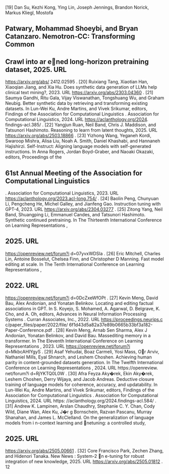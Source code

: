 [19] Dan Su, Kezhi Kong, Ying Lin, Joseph Jennings, Brandon Norick, Markus Kliegl, Mostofa


## Patwary, Mohammad Shoeybi, and Bryan Catanzaro. Nemotron-CC: Transforming Common


## Crawl into ar ened long-horizon pretraining dataset, 2025. URL

https://arxiv.org/abs/ 2412.02595 . [20] Ruixiang Tang, Xiaotian Han, Xiaoqian Jiang, and Xia Hu. Does synthetic data generation of LLMs help clinical text mining?, 2023. URL https://arxiv.org/abs/2303.04360 . [21] Saumya Gandhi, Ritu Gala, Vijay Viswanathan, Tongshuang Wu, and Graham Neubig. Better synthetic data by retrieving and transforming existing datasets. In Lun-Wei Ku, Andre Martins, and Vivek Srikumar, editors, Findings of the Association for Computational Linguistics . Association for Computational Linguistics, 2024. URL https://aclanthology.org/2024. findings-acl.385/ . [22] Yangjun Ruan, Neil Band, Chris J. Maddison, and Tatsunori Hashimoto. Reasoning to learn from latent thoughts, 2025. URL https://arxiv.org/abs/2503.18866 . [23] Yizhong Wang, Yeganeh Kordi, Swaroop Mishra, Alisa Liu, Noah A. Smith, Daniel Khashabi, and Hannaneh Hajishirzi. Self-Instruct: Aligning language models with self-generated instructions. In Anna Rogers, Jordan Boyd-Graber, and Naoaki Okazaki, editors, Proceedings of the


## 61st Annual Meeting of the Association for Computational Linguistics

. Association for Computational Linguistics, 2023. URL https://aclanthology.org/2023.acl-long.754/ . [24] Baolin Peng, Chunyuan Li, Pengcheng He, Michel Galley, and Jianfeng Gao. Instruction tuning with GPT-4, 2023. URL https://arxiv.org/abs/2304.03277 . [25] Zitong Yang, Neil Band, Shuangping Li, Emmanuel Candes, and Tatsunori Hashimoto. Synthetic continued pretraining. In The Thirteenth International Conference on Learning Representations ,


## 2025. URL

https://openreview.net/forum?i d=07yvxWDSla . [26] Eric Mitchell, Charles Lin, Antoine Bosselut, Chelsea Finn, and Christopher D Manning. Fast model editing at scale. In The Tenth International Conference on Learning Representations ,


## 2022. URL

https://openreview.net/forum?i d=0DcZxeWfOPt . [27] Kevin Meng, David Bau, Alex Andonian, and Yonatan Belinkov. Locating and editing factual associations in GPT. In S. Koyejo, S. Mohamed, A. Agarwal, D. Belgrave, K. Cho, and A. Oh, editors, Advances in Neural Information Processing Systems . Curran Associates, Inc., 2022. URL https://proceedings.neurips.c c/paper_files/paper/2022/file/ 6f1d43d5a82a37e89b0665b33bf3a182-Paper-Conference.pdf . [28] Kevin Meng, Arnab Sen Sharma, Alex J Andonian, Yonatan Belinkov, and David Bau. Massediting memory in a transformer. In The Eleventh International Conference on Learning Representations , 2023. URL https://openreview.net/forum?i d=MkbcAHIYgyS . [29] Asaf Yehudai, Boaz Carmeli, Yosi Mass, Or Arviv, Nathaniel Mills, Eyal Shnarch, and Leshem Choshen. Achieving human parity in content-grounded datasets generation. In The Twelfth International Conference on Learning Representations , 2024. URL https://openreview. net/forum?i d=RjYKTQ0L0W . [30] Afra Feyza Aky�rek, Ekin Aky�rek, Leshem Choshen, Derry Wijaya, and Jacob Andreas. Deductive closure training of language models for coherence, accuracy, and updatability. In Lun-Wei Ku, Andre Martins, and Vivek Srikumar, editors, Findings of the Association for Computational Linguistics . Association for Computational Linguistics, 2024. URL https: //aclanthology.org/2024.findings-acl.584/ . [31] Andrew K. Lampinen, Arslan Chaudhry, Stephanie C. Y. Chan, Cody Wild, Diane Wan, Alex Ku, J�r g Bornschein, Razvan Pascanu, Murray Shanahan, and James L. McClelland. On the generalization of language models from i n-context learning and netuning: a controlled study,


## 2025. URL

https://arxiv.org/abs/2505.00661 . [32] Core Francisco Park, Zechen Zhang, and Hidenori Tanaka. New News : System-2 n e-tuning for robust integration of new knowledge, 2025. URL https://arxiv.org/abs/2505.01812 . 12